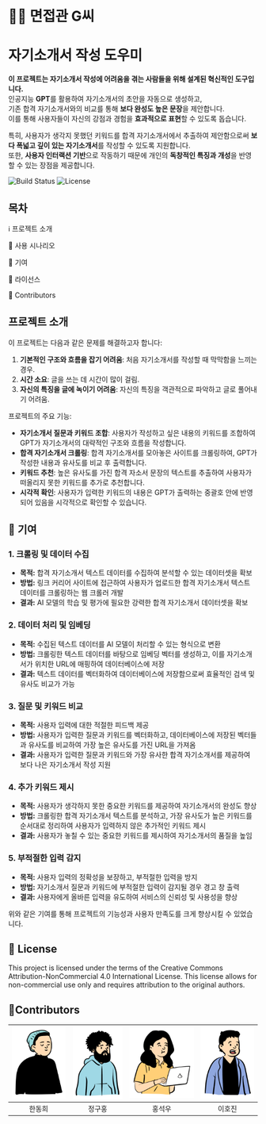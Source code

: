 # <h1>🧑‍🏫 면접관 G씨</h1>


# 자기소개서 작성 도우미


**이 프로젝트는 자기소개서 작성에 어려움을 겪는 사람들을 위해 설계된 혁신적인 도구입니다.**  
인공지능 **GPT**를 활용하여 자기소개서의 초안을 자동으로 생성하고,  
기존 합격 자기소개서와의 비교를 통해 **보다 완성도 높은 문장**을 제안합니다.  
이를 통해 사용자들이 자신의 강점과 경험을 **효과적으로 표현**할 수 있도록 돕습니다.

특히, 사용자가 생각지 못했던 키워드를 합격 자기소개서에서 추출하여 제안함으로써 **보다 폭넓고 깊이 있는 자기소개서**를 작성할 수 있도록 지원합니다.  
또한, **사용자 인터랙션 기반**으로 작동하기 때문에 개인의 **독창적인 특징과 개성**을 반영할 수 있는 장점을 제공합니다.



![Build Status](https://img.shields.io/badge/build-passing-brightgreen)
![License](https://img.shields.io/badge/license-MIT-blue)


## 목차


ℹ️ 프로젝트 소개  


🔑 사용 시나리오


🤝 기여


📜 라이선스 


👥 Contributors


## 프로젝트 소개


이 프로젝트는 다음과 같은 문제를 해결하고자 합니다:
1. **기본적인 구조와 흐름을 잡기 어려움**: 처음 자기소개서를 작성할 때 막막함을 느끼는 경우.
2. **시간 소요**: 글을 쓰는 데 시간이 많이 걸림.
3. **자신의 특징을 글에 녹이기 어려움**: 자신의 특징을 객관적으로 파악하고 글로 풀어내기 어려움.


프로젝트의 주요 기능:
- **자기소개서 질문과 키워드 조합**: 사용자가 작성하고 싶은 내용의 키워드를 조합하여 GPT가 자기소개서의 대략적인 구조와 흐름을 작성합니다.
- **합격 자기소개서 크롤링**: 합격 자기소개서를 모아놓은 사이트를 크롤링하여, GPT가 작성한 내용과 유사도를 비교 후 출력합니다.
- **키워드 추천**: 높은 유사도를 가진 합격 자소서 문장의 텍스트를 추출하여 사용자가 떠올리지 못한 키워드를 추가로 추천합니다.
- **시각적 확인**: 사용자가 입력한 키워드의 내용은 GPT가 출력하는 중괄호 안에 반영되어 있음을 시각적으로 확인할 수 있습니다.

## 🤝 기여  

  
### 1. 크롤링 및 데이터 수집
- **목적:** 합격 자기소개서 텍스트 데이터를 수집하여 분석할 수 있는 데이터셋을 확보
- **방법:** 링크 커리어 사이트에 접근하여 사용자가 업로드한 합격 자기소개서 텍스트 데이터를 크롤링하는 웹 크롤러 개발
- **결과:** AI 모델의 학습 및 평가에 필요한 강력한 합격 자기소개서 데이터셋을 확보

### 2. 데이터 처리 및 임베딩
- **목적:** 수집된 텍스트 데이터를 AI 모델이 처리할 수 있는 형식으로 변환
- **방법:** 크롤링한 텍스트 데이터를 바탕으로 임베딩 벡터를 생성하고, 이를 자기소개서가 위치한 URL에 매핑하여 데이터베이스에 저장
- **결과:** 텍스트 데이터를 벡터화하여 데이터베이스에 저장함으로써 효율적인 검색 및 유사도 비교가 가능

### 3. 질문 및 키워드 비교
- **목적:** 사용자 입력에 대한 적절한 피드백 제공
- **방법:** 사용자가 입력한 질문과 키워드를 벡터화하고, 데이터베이스에 저장된 벡터들과 유사도를 비교하여 가장 높은 유사도를 가진 URL을 가져옴
- **결과:** 사용자가 입력한 질문과 키워드와 가장 유사한 합격 자기소개서를 제공하여 보다 나은 자기소개서 작성 지원

### 4. 추가 키워드 제시
- **목적:** 사용자가 생각하지 못한 중요한 키워드를 제공하여 자기소개서의 완성도 향상
- **방법:** 크롤링한 합격 자기소개서 텍스트를 분석하고, 가장 유사도가 높은 키워드를 순서대로 정리하여 사용자가 입력하지 않은 추가적인 키워드 제시
- **결과:** 사용자가 놓칠 수 있는 중요한 키워드를 제시하여 자기소개서의 품질을 높임

### 5. 부적절한 입력 감지
- **목적:** 사용자 입력의 정확성을 보장하고, 부적절한 입력을 방지
- **방법:** 자기소개서 질문과 키워드에 부적절한 입력이 감지될 경우 경고 창 출력
- **결과:** 사용자에게 올바른 입력을 유도하여 서비스의 신뢰성 및 사용성을 향상

위와 같은 기여를 통해 프로젝트의 기능성과 사용자 만족도를 크게 향상시킬 수 있었습니다.
  
  
## 📜 License
This project is licensed under the terms of the Creative Commons Attribution-NonCommercial 4.0 International License.
This license allows for non-commercial use only and requires attribution to the original authors.
  
  


## 👥Contributors
| [![텍스트](/Profile/Han.png)](https://github.com/easthee) | [![텍스트](/Profile/Jeong.png)](https://github.com/9hon9) | [![텍스트](/Profile/Hong.png)](https://github.com/StoneCAU)| [![텍스트](/Profile/Lee.png)](https://github.com/woohoosupernewuser1)  |
|:---:|:---:|:---:|:---:|
| 한동희 | 정구홍 | 홍석우 | 이호진 |
